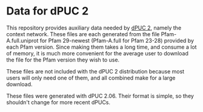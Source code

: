 # Data for dPUC 2

This repository provides auxiliary data needed by [dPUC 2](https://github.com/alexviiia/dpuc2), namely the context network.
These files are each generated from the file Pfam-A.full.uniprot for Pfam 29-newest (Pfam-A.full for Pfam 23-28) provided by each Pfam version.
Since making them takes a long time, and consume a lot of memory, it is much more convenient for the average user to download the file for the Pfam version they wish to use.

These files are not included with the dPUC 2 distribution because most users will only need one of them, and all combined make for a large download.

These files were generated with dPUC 2.06.
Their format is simple, so they shouldn't change for more recent dPUCs.

